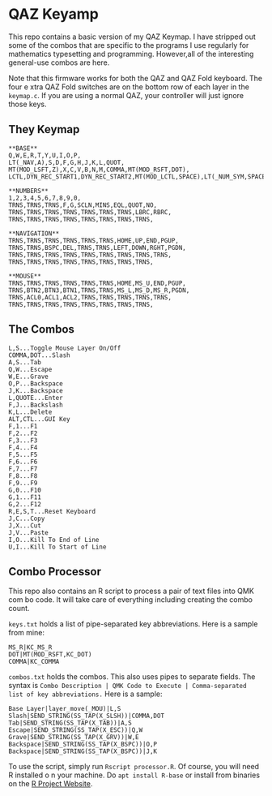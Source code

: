 # QAZ Keyamp

This repo contains a basic version of my QAZ Keymap. I have stripped out some of
the combos that are specific to the programs I use regularly for mathematics
typesetting and programming. However,all of the interesting general-use combos
are here. 

Note that this firmware works for both the QAZ and QAZ Fold keyboard. The four e
xtra QAZ Fold switches are on the bottom row of each layer in the `keymap.c`. If 
you are using a normal QAZ, your controller will just ignore those keys.

## They Keymap  
```
**BASE**  
Q,W,E,R,T,Y,U,I,O,P,  
LT(_NAV,A),S,D,F,G,H,J,K,L,QUOT,  
MT(MOD_LSFT,Z),X,C,V,B,N,M,COMMA,MT(MOD_RSFT,DOT),  
LCTL,DYN_REC_START1,DYN_REC_START2,MT(MOD_LCTL,SPACE),LT(_NUM_SYM,SPACE),DYN_MACRO_PLAY1,DYN_MACRO_PLAY2,RALT,  

**NUMBERS**  
1,2,3,4,5,6,7,8,9,0,  
TRNS,TRNS,TRNS,F,G,SCLN,MINS,EQL,QUOT,NO,  
TRNS,TRNS,TRNS,TRNS,TRNS,TRNS,TRNS,LBRC,RBRC,  
TRNS,TRNS,TRNS,TRNS,TRNS,TRNS,TRNS,TRNS,  

**NAVIGATION**  
TRNS,TRNS,TRNS,TRNS,TRNS,TRNS,HOME,UP,END,PGUP,  
TRNS,TRNS,BSPC,DEL,TRNS,TRNS,LEFT,DOWN,RGHT,PGDN,  
TRNS,TRNS,TRNS,TRNS,TRNS,TRNS,TRNS,TRNS,TRNS,  
TRNS,TRNS,TRNS,TRNS,TRNS,TRNS,TRNS,TRNS,  

**MOUSE**  
TRNS,TRNS,TRNS,TRNS,TRNS,TRNS,HOME,MS_U,END,PGUP,  
TRNS,BTN2,BTN3,BTN1,TRNS,TRNS,MS_L,MS_D,MS_R,PGDN,  
TRNS,ACL0,ACL1,ACL2,TRNS,TRNS,TRNS,TRNS,TRNS,  
TRNS,TRNS,TRNS,TRNS,TRNS,TRNS,TRNS,TRNS,  
```

## The Combos
```
L,S...Toggle Mouse Layer On/Off
COMMA,DOT...Slash
A,S...Tab
Q,W...Escape
W,E...Grave
O,P...Backspace
J,K...Backspace
L,QUOTE...Enter
F,J...Backslash
K,L...Delete
ALT,CTL...GUI Key
F,1...F1
F,2...F2
F,3...F3
F,4...F4
F,5...F5
F,6...F6
F,7...F7
F,8...F8
F,9...F9
G,0...F10
G,1...F11
G,2...F12
R,E,S,T...Reset Keyboard
J,C...Copy
J,X...Cut
J,V...Paste
I,O...Kill To End of Line
U,I...Kill To Start of Line
```

## Combo Processor

This repo also contains an R script to process a pair of text files into QMK com
bo code. It will take care of everything including creating the combo count.  

`keys.txt` holds a list of pipe-separated key abbreviations. Here is a sample
from mine:  
```BTN2|KC_BTN2
MS_R|KC_MS_R
DOT|MT(MOD_RSFT,KC_DOT)
COMMA|KC_COMMA
```

`combos.txt` holds the combos. This also uses pipes to separate fields. The
syntax is `Combo Description | QMK Code to Execute | Comma-separated list of key
 abbreviations.` Here is a sample:  
 ```Mouse Layer|layer_move(_BASE)|MS_R,BTN2
Base Layer|layer_move(_MOU)|L,S
Slash|SEND_STRING(SS_TAP(X_SLSH))|COMMA,DOT
Tab|SEND_STRING(SS_TAP(X_TAB))|A,S
Escape|SEND_STRING(SS_TAP(X_ESC))|Q,W
Grave|SEND_STRING(SS_TAP(X_GRV))|W,E
Backspace|SEND_STRING(SS_TAP(X_BSPC))|O,P
Backspace|SEND_STRING(SS_TAP(X_BSPC))|J,K
 ```
To use the script, simply run `Rscript processor.R`. Of course, you will need R installed o
n your machine. Do `apt install R-base` or install from binaries on the [R
Project Website](https://www.r-project.org/). 

